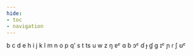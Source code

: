 ```yaml
---
hide:
- toc
- navigation
---
```

b
c
d
e
h
i
j
k
l
m
n
o
p
qʼ
s
t
ts
u
w
z
ŋ
ɐˤ
ɑ
ɓ
ɔˤ
ɗ
ɟ
ɠ
ɡ
ɪˤ
ɲ
ɾ
ʃ
ʊˤ
